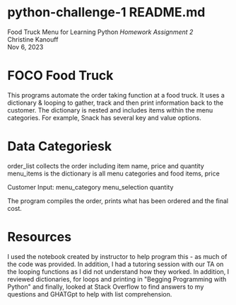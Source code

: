 # python-challenge-1 README.md
Food Truck Menu for Learning Python
*Homework Assignment 2*  
Christine Kanouff\
Nov 6, 2023

# FOCO Food Truck
This programs automate the order taking function at a food truck. It uses a dictionary & looping to gather, track and then print information back to the customer.  The dictionary is nested and includes items within the menu categories. For example, Snack has several key and value options. 

# Data Categoriesk
order_list collects the order including item name, price and quantity
menu_items is the dictionary is all menu categories and food items, price

Customer Input:
menu_category
menu_selection
quantity

The program compiles the order, prints what has been ordered and the final cost.

# Resources
I used the notebook created by instructor to help program this - as much of the code was provided.  In addition, I had a tutoring session with our TA on the looping functions as I did not understand how they worked.  In addition, I reviewed dictionaries, for loops and printing in "Begging Programming with Python" and finally, looked at Stack Overflow to find answers to my questions and GHATGpt to help with list comprehension.  
